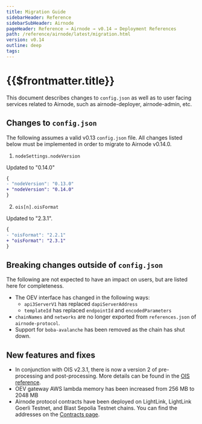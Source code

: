 ```yaml
---
title: Migration Guide
sidebarHeader: Reference
sidebarSubHeader: Airnode
pageHeader: Reference → Airnode → v0.14 → Deployment References
path: /reference/airnode/latest/migration.html
version: v0.14
outline: deep
tags:
---
```


<VersionWarning/>

<PageHeader/>

<SearchHighlight/>

<FlexStartTag/>

# {{$frontmatter.title}}

This document describes changes to `config.json` as well as to user facing
services related to Airnode, such as airnode-deployer, airnode-admin, etc.

## Changes to `config.json`

The following assumes a valid v0.13 `config.json` file. All changes listed below
must be implemented in order to migrate to Airnode v0.14.0.

1. `nodeSettings.nodeVersion`

Updated to "0.14.0"

```diff
{
- "nodeVersion": "0.13.0"
+ "nodeVersion": "0.14.0"
}
```

2. `ois[n].oisFormat`

Updated to "2.3.1".

```diff
{
- "oisFormat": "2.2.1"
+ "oisFormat": "2.3.1"
}
```

## Breaking changes outside of `config.json`

The following are not expected to have an impact on users, but are listed here
for completeness.

- The OEV interface has changed in the following ways:
  - `api3ServerV1` has replaced `dapiServerAddress`
  - `templateId` has replaced `endpointId` and `encodedParameters`
- `chainNames` and `networks` are no longer exported from `references.json` of
  `airnode-protocol`.
- Support for `boba-avalanche` has been removed as the chain has shut down.

## New features and fixes

- In conjunction with OIS v2.3.1, there is now a version 2 of pre-processing and
  post-processing. More details can be found in the
  [OIS reference](/reference/ois/latest/processing.md#v2).
- OEV gateway AWS lambda memory has been increased from 256 MB to 2048 MB
- Airnode protocol contracts have been deployed on LightLink, LightLink Goerli
  Testnet, and Blast Sepolia Testnet chains. You can find the addresses on the
  [Contracts page](/reference/airnode/next/index.md).
